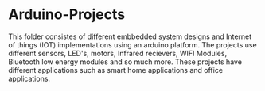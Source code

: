 # Arduino-Projects
This folder consistes of different embbedded system designs and Internet of things (IOT) implementations using an arduino platform. The projects use different sensors, LED's, motors, Infrared recievers, WIFI Modules, Bluetooth low energy modules and so much more. These projects have different applications such as smart home applications and office applications.
